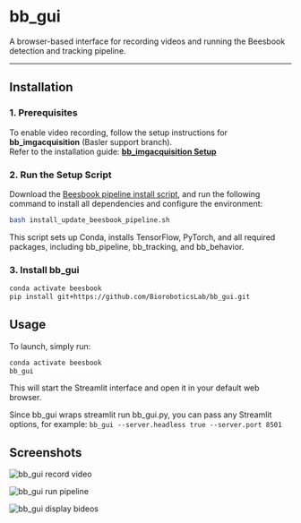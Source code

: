 # **bb_gui**
A browser-based interface for recording videos and running the Beesbook detection and tracking pipeline.

---

## **Installation**

### **1. Prerequisites**
To enable video recording, follow the setup instructions for **bb_imgacquisition** (Basler support branch).  
Refer to the installation guide: **[bb_imgacquisition Setup](https://github.com/BioroboticsLab/bb_imgacquisition/tree/basler_support)**  


### **2. Run the Setup Script**
Download the [Beesbook pipeline install script](https://github.com/BioroboticsLab/bb_main/blob/master/code/install_update_beesbook_pipeline.sh), and run the following command to install all dependencies and configure the environment:

```bash
bash install_update_beesbook_pipeline.sh
```

This script sets up Conda, installs TensorFlow, PyTorch, and all required packages, including bb_pipeline, bb_tracking, and bb_behavior.

### **3. Install bb_gui**
```bash
conda activate beesbook
pip install git+https://github.com/BioroboticsLab/bb_gui.git
```

## Usage

To launch, simply run:

```bash
conda activate beesbook
bb_gui
```

This will start the Streamlit interface and open it in your default web browser.

Since bb_gui wraps streamlit run bb_gui.py, you can pass any Streamlit options, for example:
```bb_gui --server.headless true --server.port 8501```

## Screenshots

![bb_gui record video](images/bb_gui_record.png)

![bb_gui run pipeline](images/bb_gui_pipeline.png)

![bb_gui display bideos](images/bb_gui_show_video.png)
